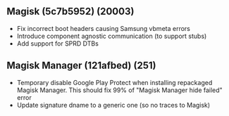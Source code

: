 ## Magisk (5c7b5952) (20003)
- Fix incorrect boot headers causing Samsung vbmeta errors
- Introduce component agnostic communication (to support stubs)
- Add support for SPRD DTBs

## Magisk Manager (121afbed) (251)
- Temporary disable Google Play Protect when installing repackaged Magisk Manager.
This should fix 99% of "Magisk Manager hide failed" error
- Update signature dname to a generic one (so no traces to Magisk)
